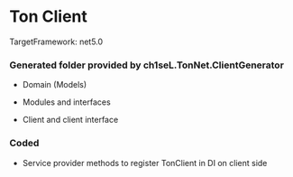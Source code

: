 ﻿# Ton Client

TargetFramework: net5.0

### Generated folder provided by ch1seL.TonNet.ClientGenerator

- Domain (Models)

- Modules and interfaces

- Client and client interface

### Coded

- Service provider methods to register TonClient in DI on client side